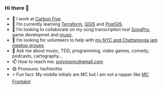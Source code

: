 ### Hi there 👋

- 🔭 I work at [Carbon Five](http://www.carbonfive.com).
- 🌱 I’m currently learning [Terraform](https://www.terraform.io/), [QGIS](https://qgis.org/) and [PostGIS](https://postgis.net/).
- 👯 I’m looking to collaborate on my song transcription tool [SongPro](https://songpro.org), game developmet and [music](https://spilth.bandcamp.com).
- 🤔 I’m looking for volunteers to help with [my NYC and Chattanooga jam meetup groups](https://mss.band).
- 💬 Ask me about music, TDD, programming, video games, comedy, podcasts, cartography...
- 📫 How to reach me: polymonic@gmail.com
- 😄 Pronouns: he/him/his
- ⚡ Fun fact: My middle initials are MC but I am not a rapper like [MC Frontalot](https://frontalot.com)
